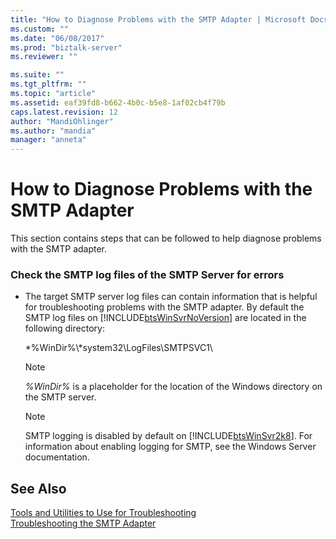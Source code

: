 ```yaml
---
title: "How to Diagnose Problems with the SMTP Adapter | Microsoft Docs"
ms.custom: ""
ms.date: "06/08/2017"
ms.prod: "biztalk-server"
ms.reviewer: ""

ms.suite: ""
ms.tgt_pltfrm: ""
ms.topic: "article"
ms.assetid: eaf39fd8-b662-4b0c-b5e8-1af02cb4f79b
caps.latest.revision: 12
author: "MandiOhlinger"
ms.author: "mandia"
manager: "anneta"
---
```

# How to Diagnose Problems with the SMTP Adapter
This section contains steps that can be followed to help diagnose problems with the SMTP adapter.  
  
### Check the SMTP log files of the SMTP Server for errors  
  
-   The target SMTP server log files can contain information that is helpful for troubleshooting problems with the SMTP adapter. By default the SMTP log files on [!INCLUDE[btsWinSvrNoVersion](../includes/btswinsvrnoversion-md.md)] are located in the following directory:  
  
     *%WinDir%\\*system32\LogFiles\SMTPSVC1\  
  
    > [!NOTE]
    >  *%WinDir%* is a placeholder for the location of the Windows directory on the SMTP server.  
  
    > [!NOTE]
    >  SMTP logging is disabled by default on [!INCLUDE[btsWinSvr2k8](../includes/btswinsvr2k8-md.md)]. For information about enabling logging for SMTP, see the Windows Server documentation.  
  
## See Also  
 [Tools and Utilities to Use for Troubleshooting](../core/tools-and-utilities-to-use-for-troubleshooting.md)   
 [Troubleshooting the SMTP Adapter](../core/troubleshooting-the-smtp-adapter.md)